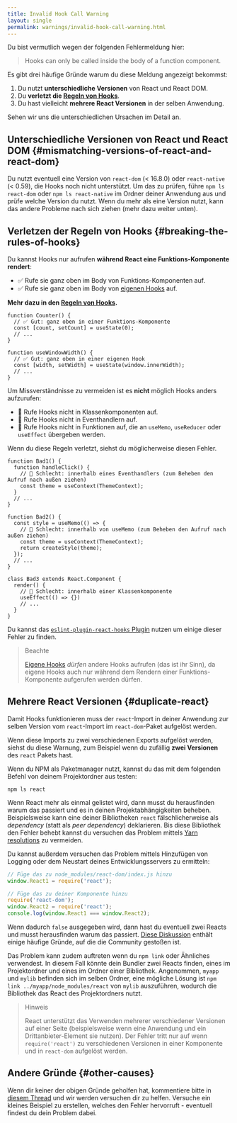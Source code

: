 ```yaml
---
title: Invalid Hook Call Warning
layout: single
permalink: warnings/invalid-hook-call-warning.html
---
```


Du bist vermutlich wegen der folgenden Fehlermeldung hier:

> Hooks can only be called inside the body of a function component.

Es gibt drei häufige Gründe warum du diese Meldung angezeigt bekommst:

1. Du nutzt **unterschiedliche Versionen** von React und React DOM.
2. Du **verletzt die [Regeln von Hooks](/docs/hooks-rules.html)**.
3. Du hast vielleicht **mehrere React Versionen** in der selben Anwendung.

Sehen wir uns die unterschiedlichen Ursachen im Detail an.

## Unterschiedliche Versionen von React und React DOM {#mismatching-versions-of-react-and-react-dom}

Du nutzt eventuell eine Version von `react-dom` (< 16.8.0) oder `react-native` (< 0.59), die Hooks noch nicht unterstützt. Um das zu prüfen, führe `npm ls react-dom` oder `npm ls react-native` im Ordner deiner Anwendung aus und prüfe welche Version du nutzt. Wenn du mehr als eine Version nutzt, kann das andere Probleme nach sich ziehen (mehr dazu weiter unten).

## Verletzen der Regeln von Hooks {#breaking-the-rules-of-hooks}

Du kannst Hooks nur aufrufen **während React eine Funktions-Komponente rendert**:

* ✅ Rufe sie ganz oben im Body von Funktions-Komponenten auf.
* ✅ Rufe sie ganz oben im Body von [eigenen Hooks](/docs/hooks-custom.html) auf.

**Mehr dazu in den [Regeln von Hooks](/docs/hooks-rules.html).**

```js{2-3,8-9}
function Counter() {
  // ✅ Gut: ganz oben in einer Funktions-Komponente
  const [count, setCount] = useState(0);
  // ...
}

function useWindowWidth() {
  // ✅ Gut: ganz oben in einer eigenen Hook
  const [width, setWidth] = useState(window.innerWidth);
  // ...
}
```

Um Missverständnisse zu vermeiden ist es **nicht** möglich Hooks anders aufzurufen:

* 🔴 Rufe Hooks nicht in Klassenkomponenten auf.
* 🔴 Rufe Hooks nicht in Eventhandlern auf.
* 🔴 Rufe Hooks nicht in Funktionen auf, die an `useMemo`, `useReducer` oder `useEffect` übergeben werden.

Wenn du diese Regeln verletzt, siehst du möglicherweise diesen Fehler.

```js{3-4,11-12,20-21}
function Bad1() {
  function handleClick() {
    // 🔴 Schlecht: innerhalb eines Eventhandlers (zum Beheben den Aufruf nach außen ziehen)
    const theme = useContext(ThemeContext);
  }
  // ...
}

function Bad2() {
  const style = useMemo(() => {
    // 🔴 Schlecht: innerhalb von useMemo (zum Beheben den Aufruf nach außen ziehen)
    const theme = useContext(ThemeContext);
    return createStyle(theme);
  });
  // ...
}

class Bad3 extends React.Component {
  render() {
    // 🔴 Schlecht: innerhalb einer Klassenkomponente
    useEffect(() => {})
    // ...
  }
}
```

Du kannst das [`eslint-plugin-react-hooks` Plugin](https://www.npmjs.com/package/eslint-plugin-react-hooks) nutzen um einige dieser Fehler zu finden.

>Beachte
>
>[Eigene Hooks](/docs/hooks-custom.html) *dürfen* andere Hooks aufrufen (das ist ihr Sinn), da eigene Hooks auch nur während dem Rendern einer Funktions-Komponente aufgerufen werden dürfen.

## Mehrere React Versionen {#duplicate-react}

Damit Hooks funktionieren muss der `react`-Import in deiner Anwendung zur selben Version vom `react`-Import im `react-dom`-Paket aufgelöst werden.

Wenn diese Imports zu zwei verschiedenen Exports aufgelöst werden, siehst du diese Warnung, zum Beispiel wenn du zufällig **zwei Versionen** des `react` Pakets hast.

Wenn du NPM als Paketmanager nutzt, kannst du das mit dem folgenden Befehl von deinem Projektordner aus testen:

    npm ls react

Wenn React mehr als einmal gelistet wird, dann musst du herausfinden warum das passiert und es in deinen Projektabhängigkeiten beheben. Beispielsweise kann eine deiner Bibliotheken `react` fälschlicherweise als *dependency* (statt als *peer dependency*) deklarieren. Bis diese Bibliothek den Fehler behebt kannst du versuchen das Problem mittels [Yarn resolutions](https://yarnpkg.com/lang/en/docs/selective-version-resolutions/) zu vermeiden.

Du kannst außerdem versuchen das Problem mittels Hinzufügen von Logging oder dem Neustart deines Entwicklungsservers zu ermitteln:

```js
// Füge das zu node_modules/react-dom/index.js hinzu
window.React1 = require('react');

// Füge das zu deiner Komponente hinzu
require('react-dom');
window.React2 = require('react');
console.log(window.React1 === window.React2);
```

Wenn dadurch `false` ausgegeben wird, dann hast du eventuell zwei Reacts und musst herausfinden warum das passiert. [Diese Diskussion](https://github.com/facebook/react/issues/13991) enthält einige häufige Gründe, auf die die Community gestoßen ist.

Das Problem kann zudem auftreten wenn du `npm link` oder Ähnliches verwendest. In diesem Fall könnte dein Bundler zwei Reacts finden, eines im Projektordner und eines im Ordner einer Bibliothek. Angenommen, `myapp` und `mylib` befinden sich im selben Ordner, eine mögliche Lösung ist `npm link ../myapp/node_modules/react` von `mylib` auszuführen, wodurch die Bibliothek das React des Projektordners nutzt.

>Hinweis
>
>React unterstützt das Verwenden mehrerer verschiedener Versionen auf einer Seite (beispielsweise wenn eine Anwendung und ein Drittanbieter-Element sie nutzen). Der Fehler tritt nur auf wenn `require('react')` zu verschiedenen Versionen in einer Komponente und in `react-dom` aufgelöst werden.

## Andere Gründe {#other-causes}

Wenn dir keiner der obigen Gründe geholfen hat, kommentiere bitte in [diesem Thread](https://github.com/facebook/react/issues/13991) und wir werden versuchen dir zu helfen. Versuche ein kleines Beispiel zu erstellen, welches den Fehler hervorruft - eventuell findest du dein Problem dabei.
